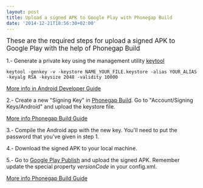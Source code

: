 ```yaml
--- 
layout: post 
title: Upload a signed APK to Google Play with Phonegap Build
date: '2014-12-21T18:56:30+02:00'
---
```


<big>These are the required steps for upload a signed APK to Google Play with the help of Phonegap Build</big>

1.- Generate a private key using the management utility [keytool](http://docs.oracle.com/javase/7/docs/technotes/tools/solaris/keytool.html)

	keytool -genkey -v -keystore NAME_YOUR_FILE.keystore -alias YOUR_ALIAS -keyalg RSA -keysize 2048 -validity 10000

[More info in Android Developer Guide](http://developer.android.com/tools/publishing/app-signing.html#signing-manually)

2.- Create a new "Signing Key" in [Phonegap Build](http://build.phonegap.com). Go to "Account/Signing Keys/Android" and upload the keystore file.

[More info Phonegap Build Guide](http://docs.build.phonegap.com/en_US/3.3.0/signing_signing-android.md.html)

3.- Compile the Android app with the new key. You'll need to put the password that you've given in step 1.

4.- Download the signed APK to your local machine.

5.- Go to [Google Play Publish](https://play.google.com/apps/publish/) and upload the signed APK. Remember update the special property _versionCode_ in your config.xml.

[More info Phonegap Build Guide](http://docs.build.phonegap.com/en_US/3.3.0/configuring_basics.md.html#The%20Basics)